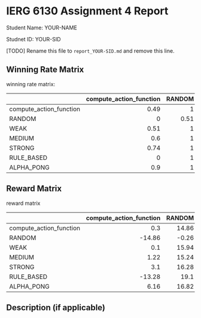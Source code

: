 # IERG 6130 Assignment 4 Report

Student Name: YOUR-NAME

Studnet ID: YOUR-SID

[TODO] Rename this file to `report_YOUR-SID.md` and remove this line.



## Winning Rate Matrix

winning rate matrix:

|                         |   compute_action_function |   RANDOM |   WEAK |   MEDIUM |   STRONG |   RULE_BASED |   ALPHA_PONG |
|:------------------------|--------------------------:|---------:|-------:|---------:|---------:|-------------:|-------------:|
| compute_action_function |                      0.49 |     1    |   0.49 |     0.4  |     0.26 |         1    |         0.1  |
| RANDOM                  |                      0    |     0.51 |   0    |     0    |     0    |         0    |         0    |
| WEAK                    |                      0.51 |     1    |   0.48 |     0.44 |     0.31 |         1    |         0.13 |
| MEDIUM                  |                      0.6  |     1    |   0.56 |     0.58 |     0.27 |         0.99 |         0.12 |
| STRONG                  |                      0.74 |     1    |   0.69 |     0.73 |     0.47 |         0.96 |         0.17 |
| RULE_BASED              |                      0    |     1    |   0    |     0.01 |     0.04 |         0.54 |         0.01 |
| ALPHA_PONG              |                      0.9  |     1    |   0.87 |     0.88 |     0.83 |         0.99 |         0.49 |


## Reward Matrix

reward matrix

|                         |   compute_action_function |   RANDOM |   WEAK |   MEDIUM |   STRONG |   RULE_BASED |   ALPHA_PONG |
|:------------------------|--------------------------:|---------:|-------:|---------:|---------:|-------------:|-------------:|
| compute_action_function |                      0.3  |    14.86 |  -0.1  |    -1.22 |    -3.1  |        13.28 |        -6.16 |
| RANDOM                  |                    -14.86 |    -0.26 | -15.94 |   -15.24 |   -16.28 |       -19.1  |       -16.82 |
| WEAK                    |                      0.1  |    15.94 |  -0.8  |    -1.3  |    -3.2  |        11.72 |        -5.26 |
| MEDIUM                  |                      1.22 |    15.24 |   1.3  |     1.08 |    -2.16 |        11.28 |        -4.94 |
| STRONG                  |                      3.1  |    16.28 |   3.2  |     2.16 |    -0.36 |         7.18 |        -4.48 |
| RULE_BASED              |                    -13.28 |    19.1  | -11.72 |   -11.28 |    -7.18 |         0.28 |       -11.7  |
| ALPHA_PONG              |                      6.16 |    16.82 |   5.26 |     4.94 |     4.48 |        11.7  |        -0.2  |

## Description (if applicable)

